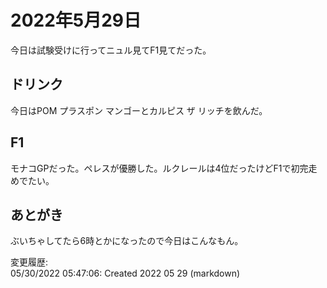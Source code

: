 # 2022年5月29日

今日は試験受けに行ってニュル見てF1見てだった。

## ドリンク

今日はPOM プラスポン マンゴーとカルピス ザ リッチを飲んだ。

## F1

モナコGPだった。ペレスが優勝した。ルクレールは4位だったけどF1で初完走めでたい。

## あとがき

ぶいちゃしてたら6時とかになったので今日はこんなもん。

変更履歴:  
05/30/2022 05:47:06: Created 2022 05 29 (markdown)  
